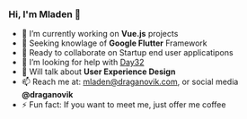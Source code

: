 ### Hi, I'm Mladen 👋

- 🔭 I’m currently working on **Vue.js** projects
- 🌱 Seeking knowlage of **Google Flutter** Framework
- 👯 Ready to collaborate on Startup end user applicatipons 
- 🤔 I’m looking for help with [Day32](https://github.com/draganovik/Day32)
- 💬 Will talk about **User Experience Design**
- 📫 Reach me at: mladen@draganovik.com, or social media **@draganovik**
- ⚡ Fun fact: If you want to meet me, just offer me coffee
